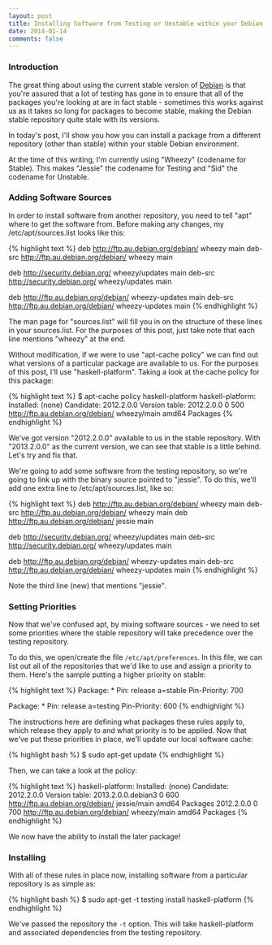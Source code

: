 ```yaml
---
layout: post
title: Installing Software from Testing or Unstable within your Debian Stable Environment
date: 2014-01-14
comments: false
---
```


### Introduction

The great thing about using the current stable version of [Debian](www.debian.org) is that you're assured that a lot of testing has gone in to ensure that all of the packages you're looking at are in fact stable - sometimes this works against us as it takes so long for packages to become stable, making the Debian stable repository quite stale with its versions.

In today's post, I'll show you how you can install a package from a different repository (other than stable) within your stable Debian environment.

At the time of this writing, I'm currently using "Wheezy" (codename for Stable). This makes "Jessie" the codename for Testing and "Sid" the codename for Unstable.

### Adding Software Sources

In order to install software from another repository, you need to tell "apt" where to get the software from. Before making any changes, my /etc/apt/sources.list looks like this:

{% highlight text %}
deb http://ftp.au.debian.org/debian/ wheezy main
deb-src http://ftp.au.debian.org/debian/ wheezy main

deb http://security.debian.org/ wheezy/updates main
deb-src http://security.debian.org/ wheezy/updates main

deb http://ftp.au.debian.org/debian/ wheezy-updates main
deb-src http://ftp.au.debian.org/debian/ wheezy-updates main
{% endhighlight %}

The man page for "sources.list" will fill you in on the structure of these lines in your sources.list. For the purposes of this post, just take note that each line mentions "wheezy" at the end.

Without modification, if we were to use "apt-cache policy" we can find out what versions of a particular package are available to us. For the purposes of this post, I'll use "haskell-platform". Taking a look at the cache policy for this package:

{% highlight text %}
$ apt-cache policy haskell-platform
haskell-platform:
  Installed: (none)
  Candidate: 2012.2.0.0
  Version table:
     2012.2.0.0 0
        500 http://ftp.au.debian.org/debian/ wheezy/main amd64 Packages
{% endhighlight %}

We've got version "2012.2.0.0" available to us in the stable repository. With "2013.2.0.0" as the current version, we can see that stable is a little behind. Let's try and fix that.

We're going to add some software from the testing repository, so we're going to link up with the binary source pointed to "jessie". To do this, we'll add one extra line to /etc/apt/sources.list, like so:

{% highlight text %}
deb http://ftp.au.debian.org/debian/ wheezy main
deb-src http://ftp.au.debian.org/debian/ wheezy main
deb http://ftp.au.debian.org/debian/ jessie main

deb http://security.debian.org/ wheezy/updates main
deb-src http://security.debian.org/ wheezy/updates main

deb http://ftp.au.debian.org/debian/ wheezy-updates main
deb-src http://ftp.au.debian.org/debian/ wheezy-updates main
{% endhighlight %}

Note the third line (new) that mentions "jessie".

### Setting Priorities

Now that we've confused apt, by mixing software sources - we need to set some priorities where the stable repository will take precedence over the testing repository.

To do this, we open/create the file `/etc/apt/preferences`. In this file, we can list out all of the repositories that we'd like to use and assign a priority to them. Here's the sample putting a higher priority on stable:

{% highlight text %}
Package: *
Pin: release a=stable
Pin-Priority: 700

Package: *
Pin: release a=testing
Pin-Priority: 600
{% endhighlight %}

The instructions here are defining what packages these rules apply to, which release they apply to and what priority is to be applied. Now that we've put these priorities in place, we'll update our local software cache:

{% highlight bash %}
$ sudo apt-get update
{% endhighlight %}

Then, we can take a look at the policy:

{% highlight text %}
haskell-platform:
  Installed: (none)
  Candidate: 2012.2.0.0
  Version table:
     2013.2.0.0.debian3 0
        600 http://ftp.au.debian.org/debian/ jessie/main amd64 Packages
     2012.2.0.0 0
        700 http://ftp.au.debian.org/debian/ wheezy/main amd64 Packages
{% endhighlight %}


We now have the ability to install the later package!

### Installing

With all of these rules in place now, installing software from a particular repository is as simple as:

{% highlight bash %}
$ sudo apt-get -t testing install haskell-platform
{% endhighlight %}

We've passed the repository the `-t` option. This will take haskell-platform and associated dependencies from the testing repository.

